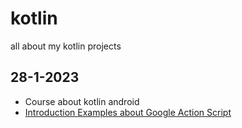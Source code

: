 # kotlin
all about my kotlin projects

## 28-1-2023
* Course about kotlin android
* [Introduction Examples about Google Action Script ](https://github.com/luisreylara/kotlin/blob/main/constanciakotlin1.png)
